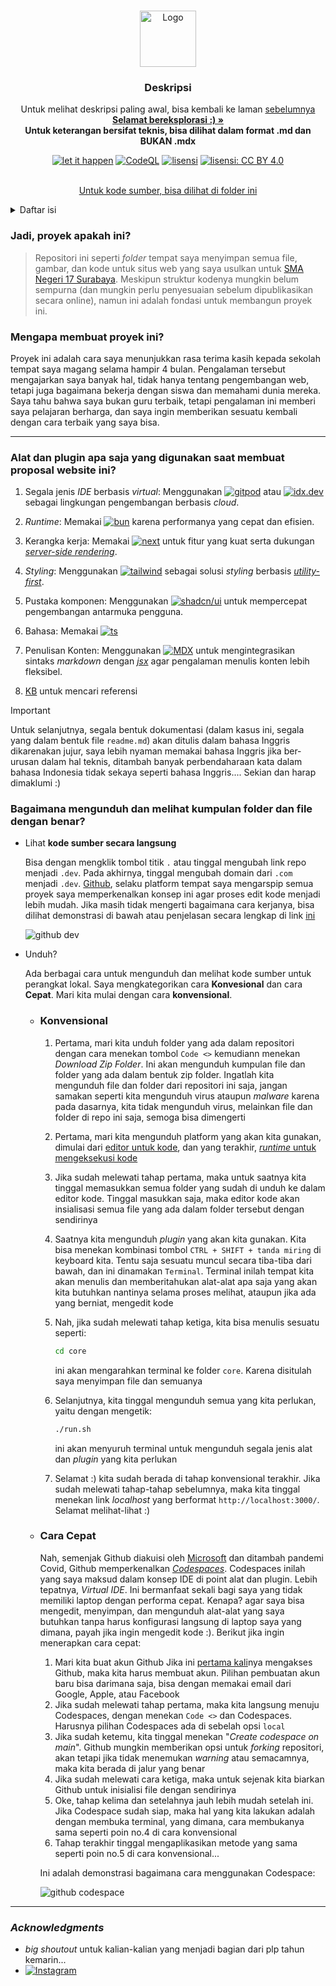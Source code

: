 <!--
  terimakasih banyak kepada [otneildrew](https://github.com/othneildrew/Best-README-Template) and [race2infinity](https://github.com/race2infinity/The-Documentation-Compendium). for reference, please go to his readme profile...
-->

<a id="readme-top"></a>

<br />

<div align="center">
  <a href="https://www.instagram.com/smansby17/">
    <img src="https://www.dbl.id/uploads/school/13178/683-SMAN_17_SURABAYA.png" alt="Logo" width="90" height="90">
  </a>

  <h3 align="center">Deskripsi</h3>

  <p align="center">
    Untuk melihat deskripsi paling awal, bisa kembali ke laman <a href="/readme.md">sebelumnya</>
    <br />
    <a href="https://github.com/archangel-12/proposal"><strong>Selamat bereksplorasi :) »</strong></a>
    <br/>
    <strong>Untuk keterangan bersifat teknis, bisa dilihat dalam format .md dan BUKAN .mdx</strong>
    <div align="center">

   [![let it happen](https://github.com/archangel-12/proposal/actions/workflows/main.yml/badge.svg?event=workflow_dispatch)](https://github.com/archangel-12/proposal/actions/workflows/main.yml)
   [![CodeQL](https://github.com/archangel-12/proposal/actions/workflows/github-code-scanning/codeql/badge.svg?branch=master)](https://github.com/archangel-12/proposal/actions/workflows/github-code-scanning/codeql)
   [![lisensi](https://img.shields.io/badge/lisensi-MIT-blue.svg)](/LICENSE)
   [![lisensi: CC BY 4.0](https://img.shields.io/badge/lisensi-cc_by_4.0-blue.svg)](https://creativecommons.org/licenses/by/4.0/)
   </div>
    <br />
    <a href="/core/app/">Untuk kode sumber, bisa dilihat di folder ini</a>
  </p>
</div>

<details>
    <summary>Daftar isi</summary>
    <ol>
        <li>
            <a href="#jadi-proyek-apakah-ini?">Jadi, proyek apakah ini?</a>
        </li>
        <li>
            <a href="#mengapa-membuat-proyek-ini">Mengapa membuat proyek ini?</a>
        </li>
        <li><a href="#alat-dan-plugin-apa-saja-yang-digunakan-saat-membuat-proposal-website ini?">Alat dan plugin apa saja yang digunakan saat membuat proposal website ini?</a></li>
        <li>
            <a href="#bagaimana-mengunduh-dan-melihat-kumpulan-folder-dan-file-dengan-benar?">Bagaimana mengunduh dan melihat kumpulan folder dan file dengan benar?</a>
            <ul>
                <li><a href="#lihat-kode-sumber-secara-langsung">Lihat kode sumber secara langsung</a></li>
                <li>
                    <a href="#unduh">Unduh?</a>
                    <ul>
                        <li><a href="#konvensional">Konvensional</a></li>
                        <li><a href="#cara cepat">Cara cepat</a></li>
                    </ul>
                </li>
            </ul>
        </li>
        <li><a href="acknowledgments">Acknowledgments</a></li>
    </ol>
</details>

### Jadi, proyek apakah ini?
> Repositori ini seperti *folder* tempat saya menyimpan semua file, gambar, dan kode untuk situs web yang saya usulkan untuk [SMA Negeri 17 Surabaya](https://www.instagram.com/smansby17/). Meskipun struktur kodenya mungkin belum sempurna (dan mungkin perlu penyesuaian sebelum dipublikasikan secara online), namun ini adalah fondasi untuk membangun proyek ini.

### Mengapa membuat proyek ini?
Proyek ini adalah cara saya menunjukkan rasa terima kasih kepada sekolah tempat saya magang selama hampir 4 bulan. Pengalaman tersebut mengajarkan saya banyak hal, tidak hanya tentang pengembangan web, tetapi juga bagaimana bekerja dengan siswa dan memahami dunia mereka. Saya tahu bahwa saya bukan guru terbaik, tetapi pengalaman ini memberi saya pelajaran berharga, dan saya ingin memberikan sesuatu kembali dengan cara terbaik yang saya bisa.

---

### Alat dan plugin apa saja yang digunakan saat membuat proposal website ini?
   1. Segala jenis *IDE* berbasis *virtual*: Menggunakan <a href="https://gitpod.io/"><img src="https://img.shields.io/badge/-gitpod-orange?logo=gitpod&logoColor=white&label=" alt="gitpod"/></a> atau <a href="https://idx.dev/"><img src="https://img.shields.io/badge/project%20idx-beta-blue?logo=googlecloud&logoColor=white" alt="idx.dev"/></a> sebagai lingkungan pengembangan berbasis *cloud*.

   2. *Runtime*: Memakai <a href="https://bun.sh/"><img src="https://img.shields.io/badge/bun-%23000000.svg?logo=bun&logoColor=white" alt="bun"></a> karena performanya yang cepat dan efisien.

   3. Kerangka kerja: Memakai <a href="https://nextjs.org/"><img src="https://img.shields.io/badge/next-%23000000.svg?logo=next.js&logoColor=white" alt="next"></a> untuk fitur yang kuat serta dukungan [*server-side rendering*](https://nextjs.org/docs/pages/building-your-application/rendering/server-side-rendering).

   4. *Styling*: Menggunakan <a href="https://tailwindcss.com/"><img src="https://img.shields.io/badge/tailwind-%2338B2AC.svg?logo=tailwindcss&logoColor=white" alt="tailwind"></a> sebagai solusi *styling* berbasis [*utility-first*](https://tailwindcss.com/docs/styling-with-utility-classes).

   5. Pustaka komponen: Menggunakan <a href="https://ui.shadcn.com/"><img src="https://img.shields.io/badge/shadcn/ui-%2318181B.svg?logo=vercel&logoColor=white" alt="shadcn/ui"></a> untuk mempercepat pengembangan antarmuka pengguna.

   6. Bahasa: Memakai <a href="https://www.typescriptlang.org/"><img src="https://img.shields.io/badge/-%23007ACC.svg?logo=typescript&logoColor=white" alt="ts"></a>

   7. Penulisan Konten: Menggunakan <a href="https://mdxjs.com/"><img src="https://img.shields.io/badge/mdx-%23FBBF24.svg?logo=mdx&logoColor=black" alt="MDX"></a> untuk mengintegrasikan sintaks *markdown* dengan [*jsx*](https://react.dev/learn/writing-markup-with-jsx) agar pengalaman menulis konten lebih fleksibel.

   8. [KB](https://v0.dev/) untuk mencari referensi

> [!IMPORTANT] 
> Untuk selanjutnya, segala bentuk dokumentasi (dalam kasus ini, segala yang dalam bentuk file `readme.md`) akan ditulis dalam bahasa Inggris dikarenakan jujur, saya lebih nyaman memakai bahasa Inggris jika ber-urusan dalam hal teknis, ditambah banyak perbendaharaan kata dalam bahasa Indonesia tidak sekaya seperti bahasa Inggris.... Sekian dan harap dimaklumi :)

### Bagaimana mengunduh dan melihat kumpulan folder dan file dengan benar?

- Lihat __kode sumber secara langsung__

   Bisa dengan mengklik tombol titik `.` atau tinggal mengubah link repo menjadi `.dev`. Pada akhirnya, tinggal mengubah domain dari `.com` menjadi `.dev`. [Github](https://github.com/), selaku platform tempat saya mengarspip semua proyek saya memperkenalkan konsep ini agar proses edit kode menjadi lebih mudah. Jika masih tidak mengerti bagaimana cara kerjanya, bisa dilihat demonstrasi di bawah atau penjelasan secara lengkap di link [ini](https://github.com/github/dev)

   ![github dev](https://user-images.githubusercontent.com/856858/130119109-4769f2d7-9027-4bc4-a38c-10f297499e8f.gif)

- Unduh?

  Ada berbagai cara untuk mengunduh dan melihat kode sumber untuk perangkat lokal. Saya mengkategorikan cara __Konvesional__ dan cara __Cepat__. Mari kita mulai dengan cara __konvensional__.


  - ### Konvensional
      1. Pertama, mari kita unduh folder yang ada dalam repositori dengan cara menekan tombol `Code <>` kemudiann menekan *Download Zip Folder*. Ini akan mengunduh kumpulan file dan folder yang ada dalam bentuk zip folder. Ingatlah kita mengunduh file dan folder dari repositori ini saja, jangan samakan seperti kita mengunduh virus ataupun *malware* karena pada dasarnya, kita tidak mengunduh virus, melainkan file dan folder di repo ini saja, semoga bisa dimengerti
      2. Pertama, mari kita mengunduh platform yang akan kita gunakan, dimulai dari [editor untuk kode](https://code.visualstudio.com/), dan yang terakhir, [*runtime* untuk mengeksekusi kode](https://nodejs.org/en)
      3. Jika sudah melewati tahap pertama, maka untuk saatnya kita tinggal memasukkan semua folder yang sudah di unduh ke dalam editor kode. Tinggal masukkan saja, maka editor kode akan insialisasi semua file yang ada dalam folder tersebut dengan sendirinya
      4. Saatnya kita mengunduh *plugin* yang akan kita gunakan. Kita bisa menekan kombinasi tombol `CTRL + SHIFT + tanda miring` di keyboard kita. Tentu saja sesuatu muncul secara tiba-tiba dari bawah, dan ini dinamakan `Terminal`. Terminal inilah tempat kita akan menulis dan memberitahukan alat-alat apa saja yang akan kita butuhkan nantinya selama proses melihat, ataupun jika ada yang berniat, mengedit kode
      5. Nah, jika sudah melewati tahap ketiga, kita bisa menulis sesuatu seperti:
         ```sh
         cd core
         ```
         ini akan mengarahkan terminal ke folder `core`. Karena disitulah saya menyimpan file dan semuanya

      6. Selanjutnya, kita tinggal mengunduh semua yang kita perlukan, yaitu dengan mengetik:
         ```sh
         ./run.sh
         ```
         ini akan menyuruh terminal untuk mengunduh segala jenis alat dan *plugin* yang kita perlukan

      7. Selamat :) kita sudah berada di tahap konvensional terakhir. Jika sudah melewati tahap-tahap sebelumnya, maka kita tinggal menekan link *localhost* yang berformat `http://localhost:3000/`. Selamat melihat-lihat :)


   - ### Cara Cepat

      Nah, semenjak Github diakuisi oleh [Microsoft](https://www.nytimes.com/2018/06/04/technology/microsoft-github-cloud-computing.html) dan ditambah pandemi Covid, Github memperkenalkan [*Codespaces*](https://github.com/features/codespaces). Codespaces inilah yang saya maksud dalam konsep IDE di point alat dan plugin. Lebih tepatnya, *Virtual IDE*. Ini bermanfaat sekali bagi saya yang tidak memiliki laptop dengan performa cepat. Kenapa? agar saya bisa mengedit, menyimpan, dan mengunduh alat-alat yang saya butuhkan tanpa harus konfigurasi langsung di laptop saya yang dimana, payah jika ingin mengedit kode :). Berikut jika ingin menerapkan cara cepat:

      1. Mari kita buat akun Github Jika ini [pertama kali](https://docs.github.com/en/get-started/start-your-journey/creating-an-account-on-github)nya mengakses Github, maka kita harus membuat akun. Pilihan pembuatan akun baru bisa darimana saja, bisa dengan memakai email dari Google, Apple, atau Facebook
      2. Jika sudah melewati tahap pertama, maka kita langsung menuju Codespaces, dengan menekan `Code <>` dan Codespaces. Harusnya pilihan Codespaces ada di sebelah opsi `local`
      3. Jika sudah ketemu, kita tinggal menekan "*Create codespace on main*". Github mungkin memberikan opsi untuk *forking* repositori, akan tetapi jika tidak menemukan *warning* atau semacamnya, maka kita berada di jalur yang benar
      4. Jika sudah melewati cara ketiga, maka untuk sejenak kita biarkan Github untuk inisialisi file dengan sendirinya
      5. Oke, tahap kelima dan setelahnya jauh lebih mudah setelah ini. Jika Codespace sudah siap, maka hal yang kita lakukan adalah dengan membuka terminal, yang dimana, cara membukanya sama seperti poin no.4 di cara konvensional
      6. Tahap terakhir tinggal mengaplikasikan metode yang sama seperti poin no.5 di cara konvensional...

      Ini adalah demonstrasi bagaimana cara menggunakan Codespace:

      ![github codespace](https://luke.geek.nz/assets/images/OpenCodespace-7ded5b93f6b3d8f25a98c42f2503235b.gif)
___

### *Acknowledgments*
* *big shoutout* untuk kalian-kalian yang menjadi bagian dari plp tahun kemarin...
* <a href="https://www.instagram.com/plp_sma17.unesa/">
  <img src="https://img.shields.io/badge/semuanya didokumentasikan disini :)-%23E4405F.svg?logo=instagram&logoColor=white" alt="Instagram">
</a>